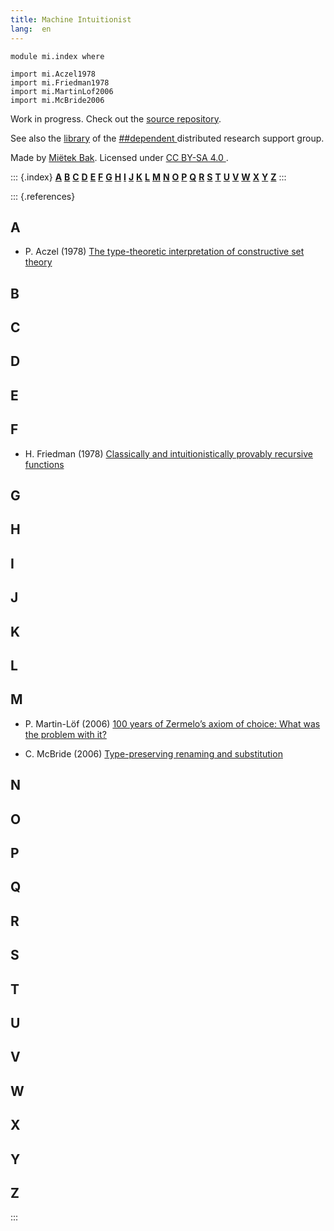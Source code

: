```yaml
---
title: Machine Intuitionist
lang:  en
---
```


```
module mi.index where

import mi.Aczel1978
import mi.Friedman1978
import mi.MartinLof2006
import mi.McBride2006
```

Work in progress.  Check out the [source repository](https://github.com/mietek/research/).

See also the [library](https://github.com/dpndnt/library) of the [##dependent
](ircs://irc.libera.chat:6697/##dependent) distributed research support group.

Made by [Miëtek Bak](https://mietek.io/).  Licensed under [CC BY-SA 4.0
](https://creativecommons.org/licenses/by-sa/4.0/).


<!-- ******************************************************************************************* -->

::: {.index}
[**A**](#a) [**B**](#b) [**C**](#c) [**D**](#d) [**E**](#e) [**F**](#f) [**G**](#g) [**H**](#h)
[**I**](#i) [**J**](#j) [**K**](#k) [**L**](#l) [**M**](#m) [**N**](#n) [**O**](#o) [**P**](#p)
[**Q**](#q) [**R**](#r) [**S**](#s) [**T**](#t) [**U**](#u) [**V**](#v) [**W**](#w) [**X**](#x)
[**Y**](#y) [**Z**](#z)
:::

::: {.references}

## A

-  P. Aczel (1978) [The type-theoretic interpretation of constructive set theory
   ](mi.Aczel1978.html)

## B

## C

## D

## E

## F

-  H. Friedman (1978) [Classically and intuitionistically provably recursive functions
   ](mi.Friedman1978.html)

## G

## H

## I

## J

## K

## L

## M

-  P. Martin-Löf (2006) [100 years of Zermelo’s axiom of choice: What was the problem with it?
   ](mi.MartinLof2006.html)

-  C. McBride (2006) [Type-preserving renaming and substitution](mi.McBride2006.html)

## N

## O

## P

## Q

## R

## S

## T

## U

## V

## W

## X

## Y

## Z

:::
